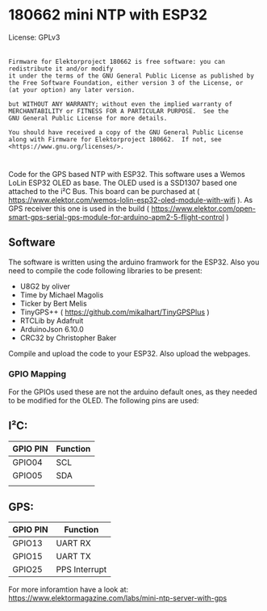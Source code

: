 # 180662 mini NTP with ESP32

License: GPLv3
###### 

    Firmware for Elektorproject 180662 is free software: you can redistribute it and/or modify
    it under the terms of the GNU General Public License as published by
    the Free Software Foundation, either version 3 of the License, or
    (at your option) any later version.

    but WITHOUT ANY WARRANTY; without even the implied warranty of
    MERCHANTABILITY or FITNESS FOR A PARTICULAR PURPOSE.  See the
    GNU General Public License for more details.

    You should have received a copy of the GNU General Public License
    along with Firmware for Elektorproject 180662.  If not, see <https://www.gnu.org/licenses/>.

#

Code for the GPS based NTP with ESP32. This software uses a Wemos LoLin ESP32 OLED as base.
The OLED used is a SSD1307 based one attached to the i²C Bus. This board can be purchased 
at ( https://www.elektor.com/wemos-lolin-esp32-oled-module-with-wifi ). As GPS receiver this one is used in the build ( https://www.elektor.com/open-smart-gps-serial-gps-module-for-arduino-apm2-5-flight-control )

## Software 

The software is written using the arduino framwork for the ESP32. Also you need to compile the code following libraries to be present:
 *  U8G2 by oliver
 *  Time by Michael Magolis
 *  Ticker by Bert Melis
 *  TinyGPS++ ( https://github.com/mikalhart/TinyGPSPlus )  
 *  RTCLib by Adafruit
 *  ArduinoJson 6.10.0
 *  CRC32 by Christopher Baker

 Compile and upload the code to your ESP32. Also upload the webpages.

 ### GPIO Mapping
 For the GPIOs used these are not the arduino default ones, as they needed to be modified for the OLED. The following pins are used:

## I²C:
| GPIO PIN  | Function  |
|-----------|-----------|
|  GPIO04   |  SCL      |
|  GPIO05   |  SDA      |
|           |           |

## GPS:
| GPIO PIN  | Function      |
|-----------|---------------|
| GPIO13    | UART RX       |
| GPIO15    | UART TX       |
| GPIO25    | PPS Interrupt |

For more inforamtion have a look at: https://www.elektormagazine.com/labs/mini-ntp-server-with-gps
